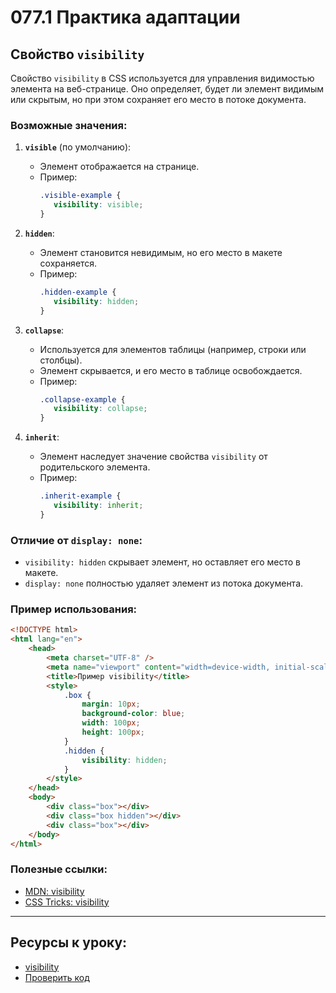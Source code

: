 # 077.1 Практика адаптации

## Свойство `visibility`

Свойство `visibility` в CSS используется для управления видимостью элемента на веб-странице. Оно определяет, будет ли элемент видимым или скрытым, но при этом сохраняет его место в потоке документа.

### Возможные значения:

1. **`visible`** (по умолчанию):

   - Элемент отображается на странице.
   - Пример:
     ```css
     .visible-example {
     	visibility: visible;
     }
     ```

2. **`hidden`**:

   - Элемент становится невидимым, но его место в макете сохраняется.
   - Пример:
     ```css
     .hidden-example {
     	visibility: hidden;
     }
     ```

3. **`collapse`**:

   - Используется для элементов таблицы (например, строки или столбцы).
   - Элемент скрывается, и его место в таблице освобождается.
   - Пример:
     ```css
     .collapse-example {
     	visibility: collapse;
     }
     ```

4. **`inherit`**:
   - Элемент наследует значение свойства `visibility` от родительского элемента.
   - Пример:
     ```css
     .inherit-example {
     	visibility: inherit;
     }
     ```

### Отличие от `display: none`:

- `visibility: hidden` скрывает элемент, но оставляет его место в макете.
- `display: none` полностью удаляет элемент из потока документа.

### Пример использования:

```html
<!DOCTYPE html>
<html lang="en">
	<head>
		<meta charset="UTF-8" />
		<meta name="viewport" content="width=device-width, initial-scale=1.0" />
		<title>Пример visibility</title>
		<style>
			.box {
				margin: 10px;
				background-color: blue;
				width: 100px;
				height: 100px;
			}
			.hidden {
				visibility: hidden;
			}
		</style>
	</head>
	<body>
		<div class="box"></div>
		<div class="box hidden"></div>
		<div class="box"></div>
	</body>
</html>
```

### Полезные ссылки:

- [MDN: visibility](https://developer.mozilla.org/ru/docs/Web/CSS/visibility)
- [CSS Tricks: visibility](https://css-tricks.com/almanac/properties/v/visibility/)
<hr>

## Ресурсы к уроку:

- [visibility](https://developer.mozilla.org/ru/docs/Web/CSS/visibility)
- [Проверить код](https://github.com/yankovalenko94/Webdev/tree/main/Ceramic_step_3)
